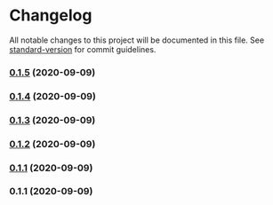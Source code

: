 # Changelog

All notable changes to this project will be documented in this file. See [standard-version](https://github.com/conventional-changelog/standard-version) for commit guidelines.

### [0.1.5](https://github.com/larsw/exploratory/compare/v0.1.4-pre01...v0.1.5) (2020-09-09)

### [0.1.4](https://github.com/larsw/exploratory/compare/v0.1.3-0...v0.1.4) (2020-09-09)

### [0.1.3](https://github.com/larsw/exploratory/compare/v0.1.2-0...v0.1.3) (2020-09-09)

### [0.1.2](https://github.com/larsw/exploratory/compare/v0.1.1-0...v0.1.2) (2020-09-09)

### [0.1.1](https://github.com/larsw/exploratory/compare/v0.1.1-0...v0.1.1) (2020-09-09)

### 0.1.1 (2020-09-09)

